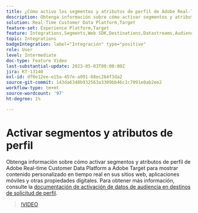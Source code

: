 ```yaml
---
title: ¿Cómo activo los segmentos y atributos de perfil de Adobe Real-Time CDP a Adobe Target?
description: Obtenga información sobre cómo activar segmentos y atributos de perfil de Adobe Real-time Customer Data Platform a Adobe Target para mostrar contenido personalizado en tiempo real en sus sitios web, aplicaciones móviles y otras propiedades digitales.
solution: Real-Time Customer Data Platform,Target
feature-set: Experience Platform,Target
feature: Integrations,Segments,Web SDK,Destinations,Datastreams,Audiences,Experience Targeting
topic: Integrations
badgeIntegration: label="Integración" type="positive"
role: User
level: Intermediate
doc-type: Feature Video
last-substantial-update: 2023-05-03T00:00:00Z
jira: KT-13140
exl-id: df0e12ee-e15a-457e-a091-68ec264f3da2
source-git-commit: 143da6340b932563a3309bb46c1c7091e0ab2ee2
workflow-type: tm+mt
source-wordcount: '97'
ht-degree: 1%

---
```


# Activar segmentos y atributos de perfil

Obtenga información sobre cómo activar segmentos y atributos de perfil de Adobe Real-time Customer Data Platform a Adobe Target para mostrar contenido personalizado en tiempo real en sus sitios web, aplicaciones móviles y otras propiedades digitales. Para obtener más información, consulte la [documentación de activación de datos de audiencia en destinos de solicitud de perfil](https://experienceleague.adobe.com/docs/experience-platform/destinations/ui/activate/activate-profile-request-destinations.html).


>[!VIDEO](https://video.tv.adobe.com/v/3419036/?learn=on)

